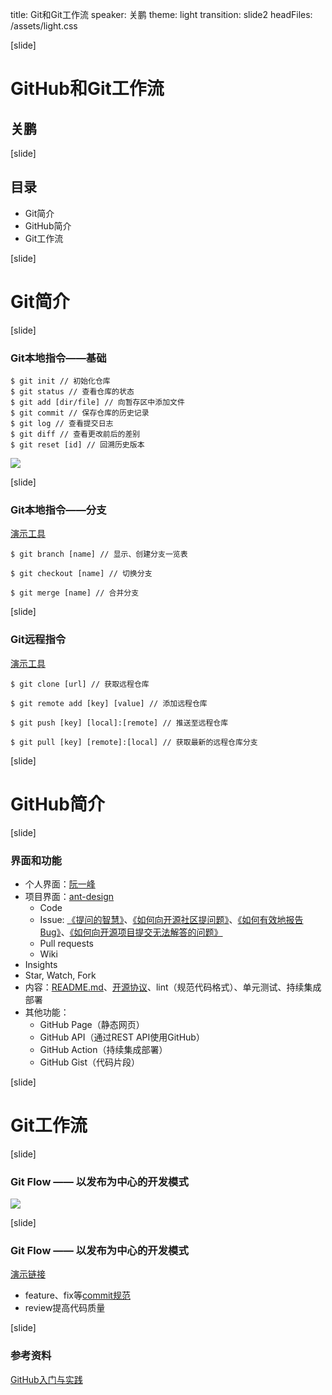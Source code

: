 title: Git和Git工作流
speaker: 关鹏
theme: light
transition: slide2
headFiles: /assets/light.css

[slide]

# GitHub和Git工作流
## 关鹏

[slide]

## 目录

- Git简介
- GitHub简介
- Git工作流

[slide]

# Git简介

[slide]

### Git本地指令——基础

```shell
$ git init // 初始化仓库
$ git status // 查看仓库的状态
$ git add [dir/file] // 向暂存区中添加文件
$ git commit // 保存仓库的历史记录
$ git log // 查看提交日志
$ git diff // 查看更改前后的差别
$ git reset [id] // 回溯历史版本
```

![](http://dl2.iteye.com/upload/attachment/0109/0178/291c4dc9-f58f-351e-a39f-fb070f211b32.png)

[slide]

### Git本地指令——分支

[演示工具](http://git-school.github.io/visualizing-git/)

```shell
$ git branch [name] // 显示、创建分支一览表

$ git checkout [name] // 切换分支

$ git merge [name] // 合并分支
```

[slide]

### Git远程指令

[演示工具](http://git-school.github.io/visualizing-git/)

```shell
$ git clone [url] // 获取远程仓库

$ git remote add [key] [value] // 添加远程仓库

$ git push [key] [local]:[remote] // 推送至远程仓库

$ git pull [key] [remote]:[local] // 获取最新的远程仓库分支
```

[slide]

# GitHub简介

[slide]

### 界面和功能

- 个人界面：[阮一峰](https://github.com/ruanyf)
- 项目界面：[ant-design](https://github.com/ant-design/ant-design)
  - Code
  - Issue: [《提问的智慧》](https://github.com/ant-design/ant-design/blob/master/README-zh_CN.md)、[《如何向开源社区提问题》](https://github.com/seajs/seajs/issues/545)、[《如何有效地报告 Bug》](https://www.chiark.greenend.org.uk/~sgtatham/bugs-cn.html)、[《如何向开源项目提交无法解答的问题》](https://zhuanlan.zhihu.com/p/25795393)
  - Pull requests
  - Wiki
-  Insights
  - Star, Watch, Fork
- 内容：[README.md](https://gist.github.com/PurpleBooth/109311bb0361f32d87a2#project-title)、[开源协议](http://www.ruanyifeng.com/blog/2011/05/how_to_choose_free_software_licenses.html)、lint（规范代码格式）、单元测试、持续集成部署
- 其他功能：
  - GitHub Page（静态网页）
  - GitHub API（通过REST API使用GitHub）
  - GitHub Action（持续集成部署）
  - GitHub Gist（代码片段）

[slide]

# Git工作流

[slide]

### Git Flow —— 以发布为中心的开发模式

![](https://upload-images.jianshu.io/upload_images/2062729-b22e35babaac5210.png?imageMogr2/auto-orient/strip%7CimageView2/2/w/914/format/webp)

[slide]

### Git Flow —— 以发布为中心的开发模式

[演示链接](https://github.com/guanpengchn)

- feature、fix等[commit规范](http://www.ruanyifeng.com/blog/2016/01/commit_message_change_log.html)
- review提高代码质量

[slide]

### 参考资料

[GitHub入门与实践](https://github.com/guanpengchn/awesome-books/raw/master/%E5%85%B6%E4%BB%96/GitHub%E5%85%A5%E9%97%A8%E4%B8%8E%E5%AE%9E%E8%B7%B5.pdf)